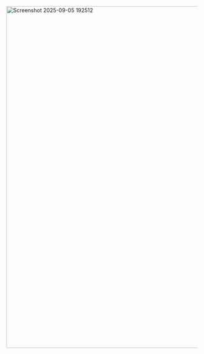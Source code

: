 <img width="1918" height="902" alt="Screenshot 2025-09-05 192512" src="https://github.com/user-attachments/assets/cf508663-3a32-4012-bbf5-6819225f74b9" />
